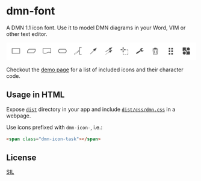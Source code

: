 # dmn-font

A DMN 1.1 icon font. Use it to model DMN diagrams in your Word, VIM or other text editor.

![Font Preview](./docs/symbols.png)


Checkout the [demo page](https://cdn.staticaly.com/gh/bpmn-io/dmn-font/master/dist/demo.html) for a list of included icons and their character code.


## Usage in HTML

Expose [`dist`](./dist) directory in your app and include [`dist/css/dmn.css`](./dist/css/dmn.css) in a webpage.

Use icons prefixed with `dmn-icon-`, i.e.:

```html
<span class="dmn-icon-task"></span>
```


## License

[SIL](http://scripts.sil.org/cms/scripts/page.php?item_id=OFL_web)
